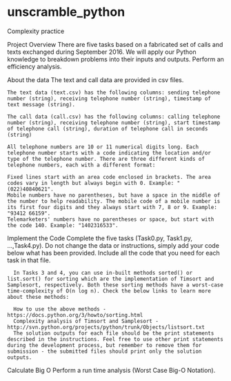 # unscramble_python
Complexity practice

Project Overview
  There are five tasks based on a fabricated set of calls and texts exchanged during September 2016. 
  We will apply our Python knowledge to breakdown problems into their inputs and outputs.
  Perform an efficiency analysis.

  About the data
    The text and call data are provided in csv files.

    The text data (text.csv) has the following columns: sending telephone number (string), receiving telephone number (string), timestamp of text message (string).

    The call data (call.csv) has the following columns: calling telephone number (string), receiving telephone number (string), start timestamp of telephone call (string), duration of telephone call in seconds (string)

    All telephone numbers are 10 or 11 numerical digits long. Each telephone number starts with a code indicating the location and/or type of the telephone number. There are three different kinds of telephone numbers, each with a different format:

    Fixed lines start with an area code enclosed in brackets. The area codes vary in length but always begin with 0. Example: "(022)40840621".
    Mobile numbers have no parentheses, but have a space in the middle of the number to help readability. The mobile code of a mobile number is its first four digits and they always start with 7, 8 or 9. Example: "93412 66159".
    Telemarketers' numbers have no parentheses or space, but start with the code 140. Example: "1402316533".
  
  Implement the Code
      Complete the five tasks (Task0.py, Task1.py, ...,Task4.py). Do not change the data or instructions, simply add your code below what has been provided. Include all the code that you need for each task in that file.

      In Tasks 3 and 4, you can use in-built methods sorted() or list.sort() for sorting which are the implementation of Timsort and Samplesort, respectively. Both these sorting methods have a worst-case time-complexity of O(n log n). Check the below links to learn more about these methods:

      How to use the above methods - https://docs.python.org/3/howto/sorting.html
      Complexity analysis of Timsort and Samplesort - http://svn.python.org/projects/python/trunk/Objects/listsort.txt
      The solution outputs for each file should be the print statements described in the instructions. Feel free to use other print statements during the development process, but remember to remove them for submission - the submitted files should print only the solution outputs.

  Calculate Big O
      Perform a run time analysis (Worst Case Big-O Notation).

